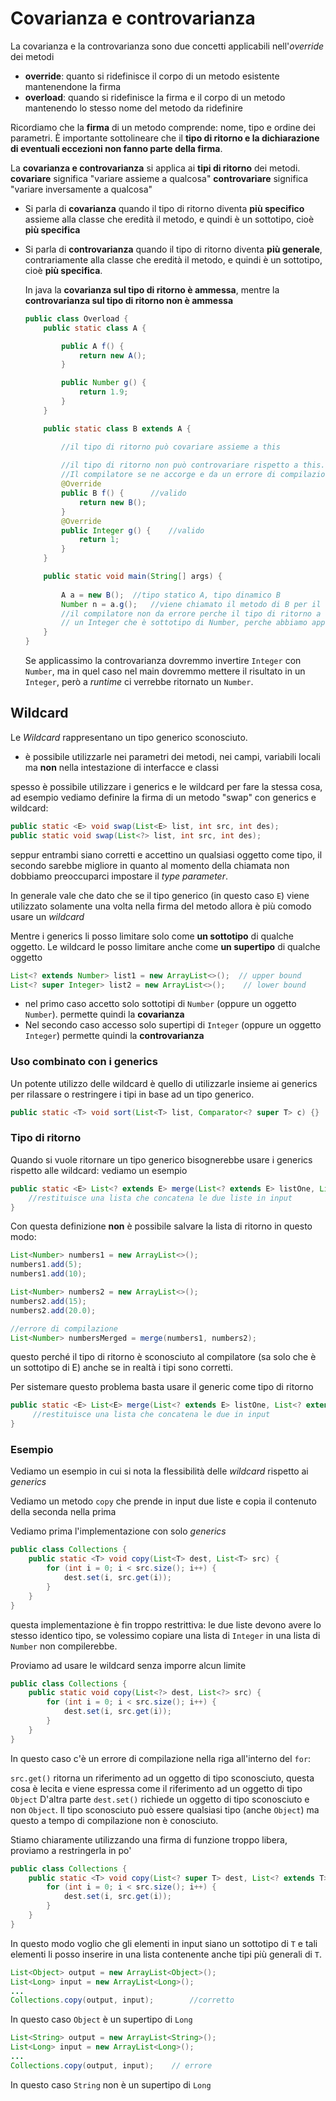 ﻿# Covarianza e controvarianza

La covarianza e la controvarianza sono due concetti applicabili nell'*override* dei metodi

- **override**: quanto si ridefinisce il corpo di un metodo esistente mantenendone la firma
- **overload**: quando si ridefinisce la firma e il corpo di un metodo mantenendo lo stesso nome del metodo da ridefinire

Ricordiamo che la **firma** di un metodo comprende: nome, tipo e ordine dei parametri.
È importante sottolineare che il **tipo di ritorno e la dichiarazione di eventuali eccezioni non fanno parte della firma**.

La **covarianza e controvarianza** si applica ai **tipi di ritorno** dei metodi.
**covariare** significa "variare assieme a qualcosa"
**controvariare** significa "variare inversamente a qualcosa"


- Si parla di **covarianza** quando il tipo di ritorno diventa **più specifico** assieme alla classe che eredità il metodo, e quindi è un sottotipo, cioè **più specifica**
- Si parla di **controvarianza** quando il tipo di ritorno diventa **più generale**, contrariamente alla classe che eredità il metodo, e quindi è un sottotipo, cioè **più specifica**.

	In java la **covarianza sul tipo di ritorno è ammessa**, mentre la **controvarianza sul tipo di ritorno non è ammessa**
	
	```java
	public class Overload {
		public static class A {

			public A f() {
				return new A();
			}

			public Number g() {
				return 1.9;
			}
		}

		public static class B extends A {

			//il tipo di ritorno può covariare assieme a this
			
			//il tipo di ritorno non può controvariare rispetto a this.
			//Il compilatore se ne accorge e da un errore di compilazione
			@Override
			public B f() {		//valido
				return new B();
			}
			@Override
			public Integer g() {	//valido
				return 1;
			}
		}

		public static void main(String[] args) {
			
			A a = new B();	//tipo statico A, tipo dinamico B
			Number n = a.g();	//viene chiamato il metodo di B per il dynamic dispatch
			//il compilatore non da errore perche il tipo di ritorno a runtime è
			// un Integer che è sottotipo di Number, perche abbiamo applicato la covarianza
		}
	}
	```
	Se applicassimo la controvarianza dovremmo invertire `Integer` con `Number`, ma in quel caso nel main dovremmo mettere il risultato in un `Integer`, però a *runtime* ci verrebbe ritornato un `Number`.


## Wildcard

Le *Wildcard* rappresentano un tipo generico sconosciuto.
- è possibile utilizzarle nei parametri dei metodi, nei campi, variabili locali ma **non** nella intestazione di interfacce e classi

spesso è possibile utilizzare i generics e le wildcard per fare la stessa cosa, ad esempio vediamo definire la firma di un metodo "swap" con generics e wildcard:

```java
public static <E> void swap(List<E> list, int src, int des);
public static void swap(List<?> list, int src, int des);
```

seppur entrambi siano corretti e accettino un qualsiasi oggetto come tipo, il secondo sarebbe migliore in quanto al momento della chiamata non dobbiamo preoccuparci impostare il *type parameter*.

In generale vale che dato che se il tipo generico (in questo caso `E`) viene utilizzato solamente una volta nella firma del metodo allora è più comodo usare un *wildcard* 

Mentre i generics li posso limitare solo come **un sottotipo** di qualche oggetto. Le wildcard le posso limitare anche come **un supertipo** di qualche oggetto

```java
List<? extends Number> list1 = new ArrayList<>();  // upper bound
List<? super Integer> list2 = new ArrayList<>();	// lower bound
```
- nel primo caso accetto solo sottotipi di `Number` (oppure un oggetto `Number`).
	permette quindi la **covarianza**
- Nel secondo caso accesso solo supertipi di `Integer` (oppure un oggetto `Integer`)
	permette quindi la **controvarianza**

### Uso combinato con i generics

Un potente utilizzo delle wildcard è quello di utilizzarle insieme ai generics per rilassare o restringere i tipi in base ad un tipo generico.

```java
public static <T> void sort(List<T> list, Comparator<? super T> c) {}
```

### Tipo di ritorno
Quando si vuole ritornare un tipo generico bisognerebbe usare i generics rispetto alle wildcard: vediamo un esempio

```java
public static <E> List<? extends E> merge(List<? extends E> listOne, List<? extends E> listTwo) {
    //restituisce una lista che concatena le due liste in input
}
```

Con questa definizione **non** è possibile salvare la lista di ritorno in questo modo:

```java
List<Number> numbers1 = new ArrayList<>();
numbers1.add(5);
numbers1.add(10);

List<Number> numbers2 = new ArrayList<>();
numbers2.add(15);
numbers2.add(20.0);

//errore di compilazione
List<Number> numbersMerged = merge(numbers1, numbers2);
```

questo perché il tipo di ritorno è sconosciuto al compilatore (sa solo che è un sottotipo di E) anche se in realtà i tipi sono corretti.

Per sistemare questo problema basta usare il generic come tipo di ritorno

```java
public static <E> List<E> merge(List<? extends E> listOne, List<? extends E> listTwo) {
     //restituisce una lista che concatena le due in input
}
```


### Esempio

Vediamo un esempio in cui si nota la flessibilità delle *wildcard* rispetto ai *generics*

Vediamo un metodo `copy` che prende in input due liste e copia il contenuto della seconda nella prima

Vediamo prima l'implementazione con solo *generics*

```java
public class Collections {  
	public static <T> void copy(List<T> dest, List<T> src) {  
		for (int i = 0; i < src.size(); i++) {
			dest.set(i, src.get(i));  
		}  
	}
}
```

questa implementazione è fin troppo restrittiva: le due liste devono avere lo stesso identico tipo,  se volessimo copiare una lista di `Integer` in una lista di `Number` non compilerebbe.

Proviamo ad usare le wildcard senza imporre alcun limite

```java
public class Collections {  
	public static void copy(List<?> dest, List<?> src) {  
		for (int i = 0; i < src.size(); i++) {
			dest.set(i, src.get(i));  
		}  
	}
}
```

In questo caso c'è un errore di compilazione nella riga all'interno del `for`:

`src.get()` ritorna un riferimento ad un oggetto di tipo sconosciuto, questa cosa è lecita e viene espressa come il riferimento ad un oggetto di tipo `Object`
D'altra parte `dest.set()` richiede un oggetto di tipo sconosciuto e non `Object`. Il tipo sconosciuto può essere qualsiasi tipo (anche `Object`) ma questo a tempo di compilazione non è conosciuto.

Stiamo chiaramente utilizzando una firma di funzione troppo libera, proviamo a restringerla in po'

```java
public class Collections {  
	public static <T> void copy(List<? super T> dest, List<? extends T> src) {  
		for (int i = 0; i < src.size(); i++) {
			dest.set(i, src.get(i));  
		}  
	}
}
```

In questo modo voglio che gli elementi in input siano un sottotipo di `T` e tali elementi li posso inserire in una lista contenente anche tipi più generali di `T`.

```java
List<Object> output = new ArrayList<Object>();  
List<Long> input = new ArrayList<Long>();  
...  
Collections.copy(output, input);		//corretto
```
In questo caso `Object` è un supertipo di `Long`

```java
List<String> output = new ArrayList<String>();  
List<Long> input = new ArrayList<Long>();  
...  
Collections.copy(output, input);	// errore
```
In questo caso `String` non è un supertipo di `Long`
